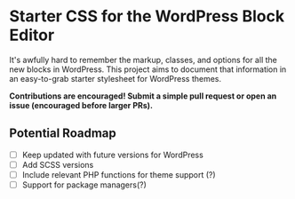 # Starter CSS for the WordPress Block Editor

It's awfully hard to remember the markup, classes, and options for all the new blocks in WordPress. This project aims to document that information in an easy-to-grab starter stylesheet for WordPress themes.

**Contributions are encouraged! Submit a simple pull request or open an issue (encouraged before larger PRs).**

## Potential Roadmap

- [ ] Keep updated with future versions for WordPress
- [ ] Add SCSS versions
- [ ] Include relevant PHP functions for theme support (?)
- [ ] Support for package managers(?)
